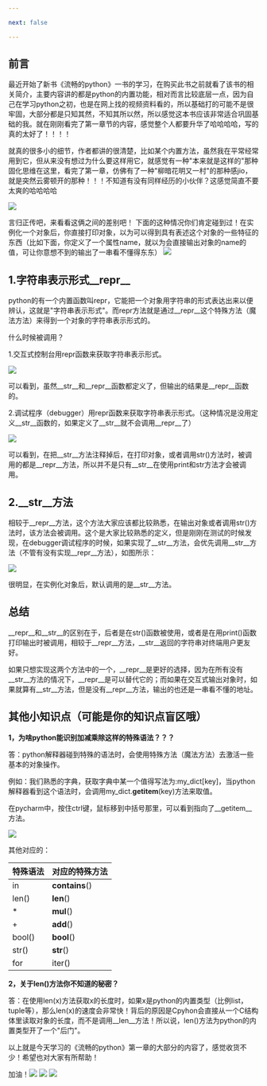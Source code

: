 ```yaml
---

next: false

---
```




<BlogInfo id="771" title="《流畅的python》学习笔记之__repr__和__str__之间的区别" author="白日梦想猿" pv=0 read_times=0 pre_cost_time="140" category="《流畅的python》" tag_list="['基础', '              笔记', '              巩固']" create_time="2022.02.12 21:05:18.237775" update_time="2022.07.11 10:41:19" />

##  前言

最近开始了新书《流畅的python》一书的学习，在购买此书之前就看了该书的相关简介，主要内容讲的都是python的内置功能，相对而言比较底层一点，因为自己在学习python之初，也是在网上找的视频资料看的，所以基础打的可能不是很牢固，大部分都是只知其然，不知其所以然，所以感觉这本书应该非常适合巩固基础的我。就在刚刚看完了第一章节的内容，感觉整个人都要升华了哈哈哈哈，写的真的太好了！！！！

就真的很多小的细节，作者都讲的很清楚，比如某个内置方法，虽然我在平常经常用到它，但从来没有想过为什么要这样用它，就感觉有一种"本来就是这样的"那种固化思维在这里，看完了第一章，仿佛有了一种"柳暗花明又一村"的那种感jio，就是突然云雾顿开的那种！！！不知道有没有同样经历的小伙伴？这感觉简直不要太爽的哈哈哈哈

![](http://www.lll.plus/media/image/2022/02/12/image-20220212211621-1.gif)


言归正传吧，来看看这俩之间的差别吧！
下面的这种情况你们肯定碰到过！在实例化一个对象后，你直接打印对象，以为可以得到具有表述这个对象的一些特征的东西（比如下面，你定义了一个属性name，就以为会直接输出对象的name的值，可让你意想不到的输出了一串看不懂得东东）
![](https://img-blog.csdnimg.cn/4465de7e7ab842b8b7401f87bc49de75.png?x-oss-process=image/watermark,type_d3F5LXplbmhlaQ,shadow_50,text_Q1NETiBAbGl0dGxl5LquXw==,size_20,color_FFFFFF,t_70,g_se,x_16)



## **1.字符串表示形式__repr__**

python的有一个内置函数叫repr，它能把一个对象用字符串的形式表达出来以便辨认，这就是"字符串表示形式"。而repr方法就是通过__repr__这个特殊方法（魔法方法）来得到一个对象的字符串表示形式的。

什么时候被调用？

1.交互式控制台用repr函数来获取字符串表示形式。

![](https://img-blog.csdnimg.cn/d4cefbfe518b45fa9db8010cad5db15d.png?x-oss-process=image/watermark,type_d3F5LXplbmhlaQ,shadow_50,text_Q1NETiBAbGl0dGxl5LquXw==,size_20,color_FFFFFF,t_70,g_se,x_16)

可以看到，虽然__str__和__repr__函数都定义了，但输出的结果是__repr__函数的。

2.调试程序（debugger）用repr函数来获取字符串表示形式。（这种情况是没用定义__str__函数的，如果定义了__str__就不会调用__repr__了）

![](https://img-blog.csdnimg.cn/3ba959d7e20044689ecc8fd5ab8aaf42.png?x-oss-process=image/watermark,type_d3F5LXplbmhlaQ,shadow_50,text_Q1NETiBAbGl0dGxl5LquXw==,size_20,color_FFFFFF,t_70,g_se,x_16)

可以看到，在把__str__方法注释掉后，在打印对象，或者调用str()方法时，被调用的都是__repr__方法，所以并不是只有__str__在使用print和str方法才会被调用。


## **2.__str__方法**

相较于__repr__方法，这个方法大家应该都比较熟悉，在输出对象或者调用str()方法时，该方法会被调用。这个是大家比较熟悉的定义，但是刚刚在测试的时候发现，在debugger调试程序的时候，如果实现了__str__方法，会优先调用__str__方法（不管有没有实现__repr__方法），如图所示：

![](https://img-blog.csdnimg.cn/886bec4a608b48d4bca3b0112d559d84.png?x-oss-process=image/watermark,type_d3F5LXplbmhlaQ,shadow_50,text_Q1NETiBAbGl0dGxl5LquXw==,size_20,color_FFFFFF,t_70,g_se,x_16)

很明显，在实例化对象后，默认调用的是__str__方法。


## **总结**

__repr__和__str__的区别在于，后者是在str()函数被使用，或者是在用print()函数打印输出时被调用，相较于__repr__方法，__str__返回的字符串对终端用户更友好。

如果只想实现这两个方法中的一个，__repr__是更好的选择，因为在所有没有__str__方法的情况下，__repr__是可以替代它的；而如果在交互式输出对象时，如果就算有__str__方法，但是没有__repr__方法，输出的也还是一串看不懂的地址。


## **其他小知识点（可能是你的知识点盲区哦）**

**1，为啥python能识别加减乘除这样的特殊语法？？？**

答：python解释器碰到特殊的语法时，会使用特殊方法（魔法方法）去激活一些基本的对象操作。

例如：我们熟悉的字典，获取字典中某一个值得写法为:my_dict[key]，当python解释器看到这个语法时，会调用my_dict.__getitem__(key)方法来取值。

在pycharm中，按住ctrl键，鼠标移到中括号那里，可以看到指向了__getitem__方法。

![](https://img-blog.csdnimg.cn/e24a9ce7fc80427f98013ffcbddc11b7.png?x-oss-process=image/watermark,type_d3F5LXplbmhlaQ,shadow_50,text_Q1NETiBAbGl0dGxl5LquXw==,size_20,color_FFFFFF,t_70,g_se,x_16)

 其他对应的：

特殊语法 | 对应的特殊方法  
---|---  
in | __contains__()  
len() | __len__()  
\* | __mul__()  
\+ | __add__()  
bool() | __bool__()  
str() | __str__()  
for | iter()  
  

**2，关于len()方法你不知道的秘密？**

答：在使用len(x)方法获取x的长度时，如果x是python的内置类型（比例list，tuple等），那么len(x)的速度会非常快！背后的原因是Cpyhon会直接从一个C结构体里读取对象的长度，而不是调用__len__方法！所以说，len()方法为python的内置类型开了一个"后门"。


以上就是今天学习的《流畅的python》第一章的大部分的内容了，感觉收货不少！希望也对大家有所帮助！

加油！![](https://img-blog.csdnimg.cn/0dc483e5c13a4822a1989290dcb56a44.gif)
![](https://img-blog.csdnimg.cn/0dc483e5c13a4822a1989290dcb56a44.gif)
![](https://img-blog.csdnimg.cn/0dc483e5c13a4822a1989290dcb56a44.gif)





<ActionBox />
